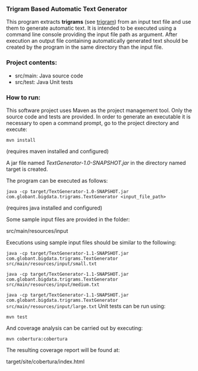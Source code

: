 ### Trigram Based Automatic Text Generator
This program extracts **trigrams** (see [trigram](http://en.wikipedia.org/wiki/N-gram)) from an input text file and use them to generate automatic text. It is intended to be executed using a command line console providing the input file path as argument. After execution an output file containing automatically generated text should be created by the program in the same directory than the input file.

### Project contents:

- src/main: Java source code
- src/test: Java Unit tests

### How to run:

This software project uses Maven as the project management tool. Only the source code and tests are provided. In order to generate an executable it is necessary to open a command prompt, go to the project directory and execute:

`mvn install`

(requires maven installed and configured)

A jar file named *TextGenerator-1.0-SNAPSHOT.jar* in the directory named target is created.

The program can be executed as follows:

`java -cp target/TextGenerator-1.0-SNAPSHOT.jar com.globant.bigdata.trigrams.TextGenerator <input_file_path>`

(requires java installed and configured)

Some sample input files are provided in the folder:

src/main/resources/input

Executions using sample input files should be similar to the following:

`java -cp target/TextGenerator-1.1-SNAPSHOT.jar com.globant.bigdata.trigrams.TextGenerator src/main/resources/input/small.txt`

`java -cp target/TextGenerator-1.1-SNAPSHOT.jar com.globant.bigdata.trigrams.TextGenerator src/main/resources/input/medium.txt`

`java -cp target/TextGenerator-1.1-SNAPSHOT.jar com.globant.bigdata.trigrams.TextGenerator src/main/resources/input/large.txt`
Unit tests can be run using:

`mvn test`

And coverage analysis can be carried out by executing:

`mvn cobertura:cobertura`

The resulting coverage report will be found at:

target/site/cobertura/index.html
